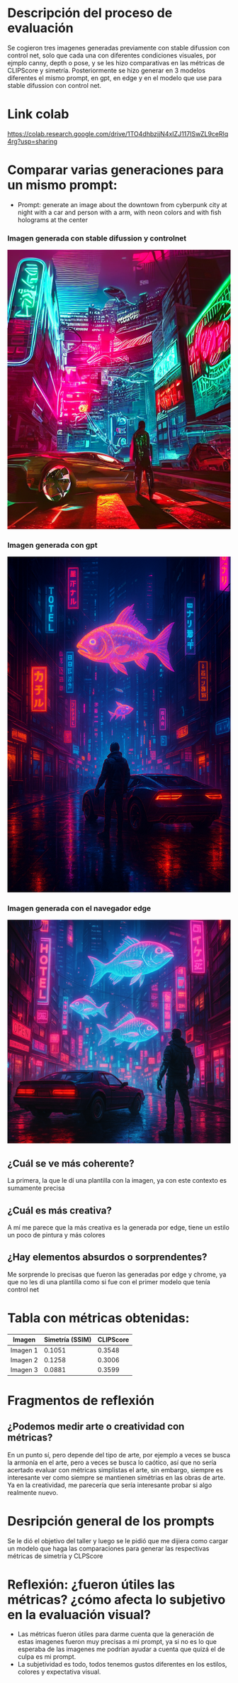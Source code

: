 # Descripción del proceso de evaluación
Se cogieron tres imagenes generadas previamente con stable difussion con control net, solo que cada una con diferentes condiciones visuales, por ejmplo canny, depth o pose, y se les hizo comparativas en las métricas de CLIPScore y simetría. Posteriormente se hizo generar en 3 modelos diferentes el mismo prompt, en gpt, en edge y en el modelo que use para stable difussion con control net.
# Link colab
https://colab.research.google.com/drive/1TO4dhbzjjN4xIZJ117ISwZL9ceRlq4rg?usp=sharing
# Comparar varias generaciones para un mismo prompt:
- Prompt: generate an image about the downtown from cyberpunk city at night with a car and person with a arm, with neon colors and with fish holograms at the center
### Imagen generada con stable difussion y controlnet
![imagen generada de stable difussion y controlnet](./imagenes_generadas/imageControl.png)
### Imagen generada con gpt
![imagen generada de stable difussion y controlnet](./imagenes_generadas/imageGpt.png)
### Imagen generada con el navegador edge
![imagen generada de stable difussion y controlnet](./imagenes_generadas/image-1.png)
## ¿Cuál se ve más coherente?
La primera, la que le dí una plantilla con la imagen, ya con este contexto es sumamente precisa
## ¿Cuál es más creativa?
A mí me parece que la más creativa es la generada por edge, tiene un estilo un poco de pintura y más colores
## ¿Hay elementos absurdos o sorprendentes?
Me sorprende lo precisas que fueron las generadas por edge y chrome, ya que no les di una plantilla como si fue con el primer modelo que tenía control net

# Tabla con métricas obtenidas:

| Imagen    | Simetría (SSIM) | CLIPScore |
|-----------|------------------|-----------|
| Imagen 1  | 0.1051           | 0.3548    |
| Imagen 2  | 0.1258           | 0.3006    |
| Imagen 3  | 0.0881           | 0.3599    |

# Fragmentos de reflexión

## ¿Podemos medir arte o creatividad con métricas?
En un punto sí, pero depende del tipo de arte, por ejemplo a veces se busca la armonía en el arte, pero a veces se busca lo caótico, así que no sería acertado evaluar con métricas simplistas el arte, sin embargo, siempre es interesante ver como siempre se mantienen simétrias en las obras de arte. Ya en la creatividad, me parecería que sería interesante probar si algo realmente nuevo.

# Desripción general de los prompts

Se le dió el objetivo del taller y luego se le pidió que me dijiera como cargar un modelo que haga las comparaciones para generar las respectivas métricas de simetría y CLPScore

# Reflexión: ¿fueron útiles las métricas? ¿cómo afecta lo subjetivo en la evaluación visual?
- Las métricas fueron útiles para darme cuenta que la generación de estas imagenes fueron muy precisas a mi prompt, ya si no es lo que esperaba de las imagenes me podrían ayudar a cuenta que quizá el de culpa es mi prompt. 
- La subjetividad es todo, todos tenemos gustos diferentes en los estilos, colores y expectativa visual.
